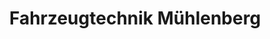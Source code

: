 ---
title: "Fahrzeugtechnik Mühlenberg"
url: /unterwellenborn/fahrzeugtechnik-muehlenberg/
shop: Autowerkstatt
---